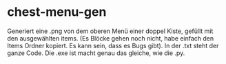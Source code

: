 # chest-menu-gen
Generiert eine .png von dem oberen Menü einer doppel Kiste, gefüllt mit den ausgewählten items. (Es Blöcke gehen noch nicht, habe einfach den Items Ordner kopiert. Es kann sein, dass es Bugs gibt).
In der .txt steht der ganze Code.
Die .exe ist macht genau das gleiche, wie die .py.

